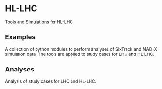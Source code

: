 # HL-LHC
Tools and Simulations for HL-LHC

## Examples
A collection of python modules to perform analyses of SixTrack and MAD-X simulation data. The tools are applied to study cases for LHC and HL-LHC.

## Analyses 
Analysis of study cases for LHC and HL-LHC.
